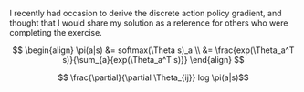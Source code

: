 I recently had occasion to derive the discrete action policy gradient, and
thought that I would share my solution as a reference for others who were
completing the exercise.

$$
\begin{align}
\pi(a|s) &= softmax(\Theta s)_a \\
&= \frac{exp(\Theta_a^T s)}{\sum_{a}{exp(\Theta_a^T s)}}
\end{align}
$$

$$ \frac{\partial}{\partial \Theta_{ij}} log \pi(a|s)$$
